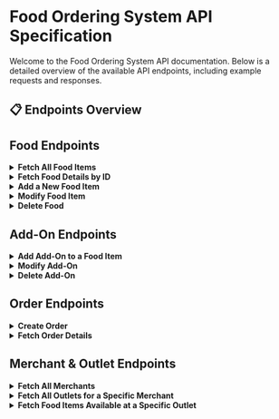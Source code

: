 # Food Ordering System API Specification

Welcome to the Food Ordering System API documentation. Below is a detailed overview of the available API endpoints, including example requests and responses.

## 📋 Endpoints Overview

## Food Endpoints
<details>
<a id="fetch-all-food-items"></a>
<summary><b>Fetch All Food Items</b></summary>

**Endpoint:** `GET /api/foods`

**Description:** Retrieves a list of all available food items.

**Response Body (Success):**
```json
{
  "data": [
    {
      "id": "food-123",
      "name": "Burger",
      "description": "A juicy beef burger with cheese.",
      "price": 5.99,
      "addOns": []
    },
    {
      "id": "food-456",
      "name": "Pizza",
      "description": "Cheese pizza with a crispy crust.",
      "price": 8.99,
      "addOns": [
        {
          "id": "add-on-789",
          "name": "Extra Cheese",
          "description": "Additional cheese topping.",
          "price": 1.00
        }
      ]
    }
  ]
}
```

**Response Body (Failed):**
```json
{
  "errors": "No food items found"
}
```
</details>

<details>
<a id="fetch-food-details-by-id"></a>
<summary><b>Fetch Food Details by ID</b></summary>

**Endpoint:** `GET /api/foods/{foodId}`

**Description:** Retrieves details of a specific food item by its ID.

**Response Body (Success):**
```json
{
  "data": {
    "id": "food-123",
    "name": "Burger",
    "description": "A juicy beef burger with cheese.",
    "price": 5.99,
    "addOns": []
  }
}
```

**Response Body (Failed):**
```json
{
  "errors": "Food item not found"
}
```
</details>

<details>
<a id="add-a-new-food-item"></a>
<summary><b>Add a New Food Item</b></summary>

**Endpoint:** `POST /api/foods`

**Description:** Adds a new food item to the system.

**Request Body:**
```json
{
  "outlet_id": "outlet-1",
  "name": "Margherita Pizza",
  "description": "Classic Margherita pizza with fresh basil.",
  "price": 12.5
}
```

**Response Body (Success):**
```json
{
  "data": {
    "id": "food-1",
    "outlet_id": "outlet-1",
    "name": "Margherita Pizza",
    "description": "Classic Margherita pizza with fresh basil.",
    "price": 12.5
  }
}
```

**Response Body (Failed):**
```json
{
  "errors": "Invalid data provided. Price must be a positive number."
}
```
</details>

<details>
<a id="modify-food-item"></a>
<summary><b>Modify Food Item</b></summary>

**Endpoint:** `PUT /api/foods/{foodId}`

**Description:** Modifies details of an existing food item.

**Request Body :**
```json
{
  "name": "Veggie Burger",
  "description": "A delicious veggie burger with a blend of fresh vegetables.",
  "price": 5.50
}
```

**Response Body (Success):**
```json
{
  "data": {
    "id": "food-123",
    "name": "Veggie Burger",
    "description": "A delicious veggie burger with a blend of fresh vegetables.",
    "price": 5.50
  }
}
```

**Response Body (Failed):**
```json
{
  "errors": "Price is invalid"
}
```
</details>

<details>
<a id="delete-food"></a>
<summary><b>Delete Food</b></summary>
### Delete Food
**Endpoint:** `DELETE /api/foods/{foodId}`

**Description:** Deletes a specific food item.

**Response Body (Success):**
```json
{
  "data": "OK"
}
```

**Response Body (Failed):**
```json
{
  "errors": "Food is not found"
}
```
</details>

## Add-On Endpoints
<details>
<a id="add-add-on-to-a-food-item"></a>
<summary><b>Add Add-On to a Food Item</b></summary>

**Endpoint:** `POST /api/foods/{foodId}/add-ons`

**Description:** Adds a new add-on to a specific food item.

**Request Body :**
```json
{
  "name": "Extra Cheese",
  "description": "Additional cheese for a richer taste.",
  "price": 1.00
}
```

**Response Body (Success):**
```json
{
  "data": {
    "id": "add-on-456",
    "name": "Extra Cheese",
    "description": "Additional cheese for a richer taste.",
    "price": 1.00
  }
}
```

**Response Body (Failed):**
```json
{
  "errors": "Price is invalid"
}
```
</details>

<details>
<a id="modify-add-on"></a>
<summary><b>Modify Add-On</b></summary>

**Endpoint:** `PUT /api/add-ons/{addOnId}`

**Description:** Modifies details of an existing add-on.

**Request Body :**
```json
{
  "name": "Extra Cheese",
  "description": "Additional layer of melted cheese.",
  "price": 1.00
}
```

**Response Body (Success):**
```json
{
  "data": {
    "id": "addon-123",
    "name": "Extra Cheese",
    "description": "Additional layer of melted cheese.",
    "price": 1.00
  }
}
```

**Response Body (Failed):**
```json
{
  "errors": "Price is invalid"
}
```
</details>

<details>
<a id="delete-add-on"></a>
<summary><b>Delete Add-On</b></summary>

**Endpoint:** `DELETE /api/add-ons/{addOnId}`

**Description:** Deletes a specific add-on.

**Response Body (Success):**
```json
{
  "data": "OK"
}
```

**Response Body (Failed):**
```json
{
  "errors": "Add-on is not found"
}
```
</details>

## Order Endpoints
<details>
<a id="create-order"></a>
<summary><b>Create Order</b></summary>

**Endpoint:** `POST /api/orders`

**Description:** Creates a new order with food and add-on snapshots.

**Request Body :**
```json
{
  "userId": "user-123",
  "outletId": "outlet-456",
  "foodSnapshots": [
    {
      "foodId": "food-789",
      "quantity": 2,
      "addOnSnapshots": [
        {
          "addOnId": "addon-101",
          "quantity": 1
        }
      ]
    }
  ]
}
```

**Response Body (Success):**
```json
{
  "data": {
    "id": "order-202",
    "userId": "user-123",
    "outletId": "outlet-456",
    "createdTime": "2024-08-21T12:34:56Z",
    "foodSnapshots": [
      {
        "foodId": "food-789",
        "quantity": 2,
        "addOnSnapshots": [
          {
            "addOnId": "addon-101",
            "quantity": 1
          }
        ]
      }
    ]
  }
}
```

**Response Body (Failed):**
```json
{
  "errors": "Invalid userId or outletId"
}
```
</details>

<details>
<a id="fetch-order-details"></a>
<summary><b>Fetch Order Details</b></summary>

**Endpoint:** `GET /api/orders/{orderId}`

**Description:** Fetches details of a specific order.

**Path Parameters:**
- `orderId` (String): Unique identifier for the order.

**Response Body (Success):**
```json
{
  "data": {
    "id": "order-202",
    "userId": "user-123",
    "outletId": "outlet-456",
    "createdTime": "2024-08-21T12:34:56Z",
    "foodSnapshots": [
      {
        "foodId": "food-789",
        "quantity": 2,
        "addOnSnapshots": [
          {
            "addOnId": "addon-101",
            "quantity": 1
          }
        ]
      }
    ]
  }
}
```

**Response Body (Failed):**
```json
{
  "errors": "Order not found"
}
```
</details>

## Merchant & Outlet  Endpoints
<details>
<a id="fetch-all-merchants"></a>
<summary><b>Fetch All Merchants</b></summary>

**Endpoint:** `GET /api/merchants`

**Description:** Fetches a list of all merchants.

**Response Body (Success):**
```json
{
  "data": [
    {
      "id": "merchant-1",
      "name": "Merchant One",
      "description": "A great merchant offering diverse options."
    },
    {
      "id": "merchant-2",
      "name": "Merchant Two",
      "description": "Known for quality and service."
    }
  ]
}
```

**Response Body (Failed):**
```json
{
  "errors": "No merchants found"
}
```
</details>

<details>
<a id="fetch-all-outlets-for-a-specific-merchant"></a>
<summary><b>Fetch All Outlets for a Specific Merchant</b></summary>

**Endpoint:** `GET /api/merchants/{merchantId}/outlets`

**Description:** Fetches all outlets associated with a specific merchant.

**Request Parameters:**
- `merchantId` (String): The unique identifier of the merchant.

**Response Body (Success):**
```json
{
  "data": [
    {
      "id": "outlet-1",
      "name": "Outlet One",
      "description": "Located in the city center.",
      "merchant_id": "merchant-1"
    },
    {
      "id": "outlet-2",
      "name": "Outlet Two",
      "description": "Popular spot with local specialties.",
      "merchant_id": "merchant-1"
    }
  ]
}
```

**Response Body (Failed):**
```json
{
  "errors": "No outlets found for the specified merchant"
}
```
</details>

<details>
<a id="fetch-food-items-available-at-a-specific-outlet"></a>
<summary><b>Fetch Food Items Available at a Specific Outlet</b></summary>

**Endpoint:** `GET /api/outlets/{outletId}/foods`

**Description:** Fetches all food items available at a specific outlet.

**Request Parameters:**
- `outletId` (String): The unique identifier of the outlet.

**Response Body (Success):**
```json
{
  "data": [
    {
      "id": "food-1",
      "name": "Spaghetti Bolognese",
      "description": "Classic Italian pasta with meat sauce.",
      "price": 12.5,
      "outlet_id": "outlet-1"
    },
    {
      "id": "food-2",
      "name": "Margherita Pizza",
      "description": "Simple and delicious pizza with tomato and mozzarella.",
      "price": 10.0,
      "outlet_id": "outlet-1"
    }
  ]
}
```

**Response Body (Failed):**
```json
{
  "errors": "No food items found for the specified outlet"
}
```

</details>